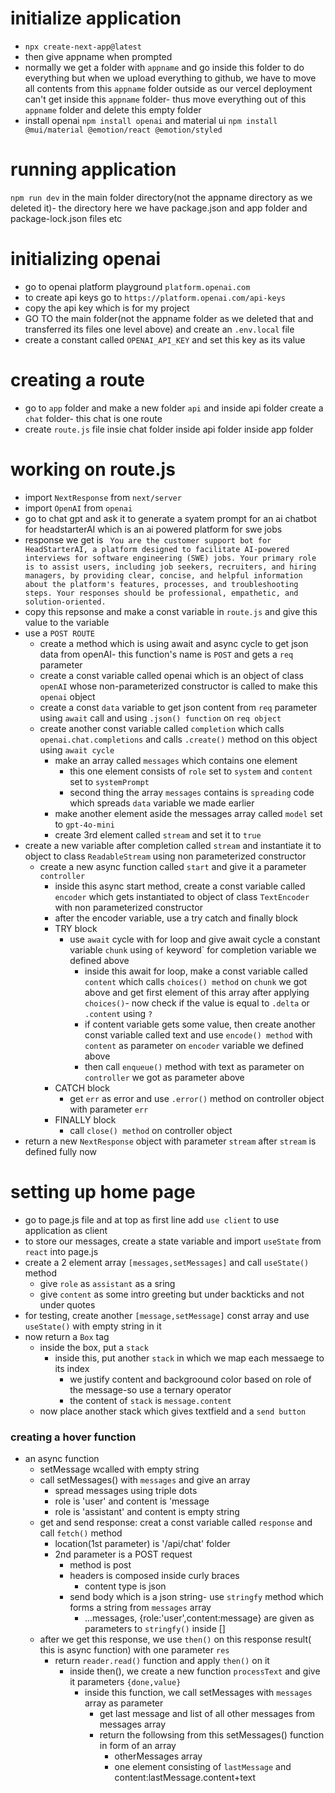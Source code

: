 # initialize application
- `npx create-next-app@latest`
- then give appname when prompted
- normally we get a folder with `appname` and go inside this folder to do everything but when we upload everything to github, we have to move all contents from this `appname` folder outside as our vercel deployment can't get inside this `appname` folder- thus move everything out of this `appname` folder and delete this empty folder
- install openai `npm install openai` and material ui `npm install @mui/material @emotion/react @emotion/styled`
# running application
`npm run dev` in the main folder directory(not the appname directory as we deleted it)- the directory here we have package.json and app folder and package-lock.json files etc
# initializing openai
- go to openai platform playground `platform.openai.com`
- to create api keys go to `https://platform.openai.com/api-keys`
- copy the api key which is  for my project
- GO TO the main folder(not the appname folder as we deleted that and transferred its files one level above) and create an `.env.local` file
- create a constant called `OPENAI_API_KEY` and set this key as its value
# creating a route
- go to `app` folder and make a new folder `api` and inside api folder create a `chat` folder- this chat is one route
- create `route.js` file insie chat folder inside api folder inside app folder
# working on route.js
- import `NextResponse` from `next/server`
- import `OpenAI` from `openai`
- go to chat gpt and ask it to generate a syatem prompt for an ai chatbot for headstarterAI which is an ai powered platform for swe jobs
- response we get is ` You are the customer support bot for HeadStarterAI, a platform designed to facilitate AI-powered interviews for software engineering (SWE) jobs. Your primary role is to assist users, including job seekers, recruiters, and hiring managers, by providing clear, concise, and helpful information about the platform's features, processes, and troubleshooting steps. Your responses should be professional, empathetic, and solution-oriented.`
- copy this repsonse and make a const variable in `route.js` and give this value to the variable
- use a `POST ROUTE`
    - create a method which is using await and async cycle to get json data from openAI- this function's name is `POST` and gets a `req` parameter
    - create a const variable called openai which is an object of class `openAI` whose non-parameterized constructor is called to make this `openai` object
    - create a const `data` variable to get json content from `req` parameter using `await` call and using `.json() function` on `req object`
    - create another const variable called `completion` which calls `openai.chat.completions` and calls `.create()` method on this object using `await cycle`
        - make an array called `messages` which contains one element
            - this one element consists of `role` set to `system` and `content` set to `systemPrompt`
            - second thing the array `messages` contains is `spreading` code which spreads `data` variable we made earlier
        - make another element aside the messages array called `model` set to `gpt-4o-mini`
        - create 3rd element called `stream` and set it to `true`
- create a new variable after completion called `stream` and instantiate it to object to class `ReadableStream` using non parameterized constructor
    - create a new async function called `start` and give it a parameter `controller`
        - inside this async start method, create a const variable called `encoder` which gets instantiated to object of class `TextEncoder` with non parameterized constructor
        - after the encoder variable, use a try catch and finally block
        - TRY block
            - use `await` cycle with for loop and give await cycle a constant variable `chunk` using `of` keyword` for completion variable we defined above
                - inside this await for loop, make a const variable called `content` which calls `choices() method` on `chunk` we got above and get first element of this array after applying `choices()`- now check if the value is equal to `.delta` or `.content` using `?`
                - if content variable gets some value, then create another const variable called text and use `encode() method` with `content` as parameter on `encoder` variable we defined above
                - then call `enqueue()` method with text as parameter on `controller` we got as parameter above
        - CATCH block
            - get `err` as error and use `.error()` method on controller object with parameter `err`
        - FINALLY block
            - call `close() method` on controller object
- return a new `NextResponse` object with parameter `stream` after `stream` is defined fully now
# setting up home page
- go to page.js file and at top as first line add `use client` to use application as client
- to store our messages, create a state variable and import `useState` from `react` into page.js
- create a 2 element array `[messages,setMessages]` and call `useState()` method
    - give `role` as `assistant` as a sring
    - give `content` as some intro greeting but under backticks and not under quotes
- for testing, create another `[message,setMessage]` const array and use `useState()` with empty string in it
- now return a `Box` tag
    - inside the box, put a `stack`
        - inside this, put another `stack` in which we map each messaege to its index
            -  we justify content and backgroound color based on role of the message-so use a ternary operator
            -  the content of `stack` is `message.content`
    - now place another stack which gives textfield and a `send button`
### creating a hover function
- an async function
    - setMessage wcalled with empty string
    - call setMessages() with `messages` and give an array
        - spread messages using triple dots
        - role is 'user' and content is 'message
        - role is 'assistant' and content is empty string
    - get and send response: creat a const variable called `response` and call `fetch()` method
        - location(1st parameter) is '/api/chat' folder
        - 2nd parameter is a POST request
            - method is post
            - headers is composed inside curly braces
                - content type is json
            - send body which is a json string- use `stringfy` method which forms a string from `messages` array
                - ...messages, {role:'user',content:message} are given as parameters to `stringfy()` inside []
    - after we get this response, we use `then()` on this response result( this is async function) with one parameter `res`
        - return `reader.read()` function and apply `then()` on it
            - inside then(), we create a new function `processText` and give it parameters `{done,value}`
                - inside this function, we call setMessages with `messages` array as parameter
                    - get last message and list of all other messages from messages array
                    - return the followsing from this setMessages() function in form of an array
                        - otherMessages array
                        - one element consisting of `lastMessage` and content:lastMessage.content+text
